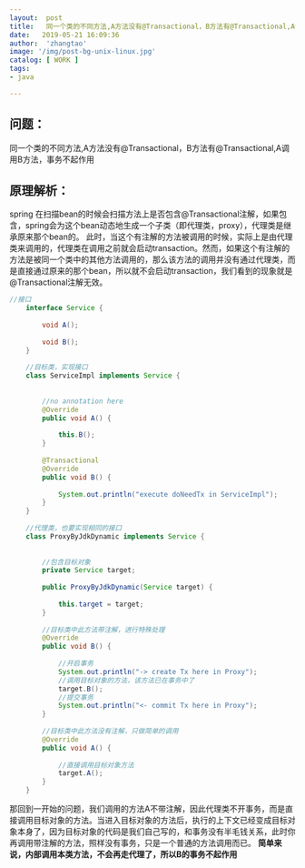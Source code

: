 ```yaml
---
layout:  post
title:   同一个类的不同方法,A方法没有@Transactional，B方法有@Transactional,A调用B方法，事务不起作用
date:   2019-05-21 16:09:36
author:  'zhangtao'
image: '/img/post-bg-unix-linux.jpg'
catalog: [ WORK ]
tags:
- java

---
```



## 问题：

同一个类的不同方法,A方法没有@Transactional，B方法有@Transactional,A调用B方法，事务不起作用

## 原理解析：

spring 在扫描bean的时候会扫描方法上是否包含@Transactional注解，如果包含，spring会为这个bean动态地生成一个子类（即代理类，proxy），代理类是继承原来那个bean的。 此时，当这个有注解的方法被调用的时候，实际上是由代理类来调用的，代理类在调用之前就会启动transaction。然而，如果这个有注解的方法是被同一个类中的其他方法调用的，那么该方法的调用并没有通过代理类，而是直接通过原来的那个bean，所以就不会启动transaction，我们看到的现象就是@Transactional注解无效。

```java
//接口
    interface Service {
   
        void A();
    
        void B();
    }
    
    //目标类，实现接口
    class ServiceImpl implements Service {
   
    
        //no annotation here
        @Override
        public void A() {
   
            this.B();
        }
        
		@Transactional
        @Override
        public void B() {
   
            System.out.println("execute doNeedTx in ServiceImpl");
        }
    }
    
    //代理类，也要实现相同的接口
    class ProxyByJdkDynamic implements Service {
   
    
        //包含目标对象
        private Service target;
    
        public ProxyByJdkDynamic(Service target) {
   
            this.target = target;
        }
    
        //目标类中此方法带注解，进行特殊处理
        @Override
        public void B() {
   
            //开启事务
            System.out.println("-> create Tx here in Proxy");
            //调用目标对象的方法，该方法已在事务中了
            target.B();
            //提交事务
            System.out.println("<- commit Tx here in Proxy");
        }
    
        //目标类中此方法没有注解，只做简单的调用
        @Override
        public void A() {
   
            //直接调用目标对象方法
            target.A();
        }
    }
```

那回到一开始的问题，我们调用的方法A不带注解，因此代理类不开事务，而是直接调用目标对象的方法。当进入目标对象的方法后，执行的上下文已经变成目标对象本身了，因为目标对象的代码是我们自己写的，和事务没有半毛钱关系，此时你再调用带注解的方法，照样没有事务，只是一个普通的方法调用而已。 **简单来说，内部调用本类方法，不会再走代理了，所以B的事务不起作用**


